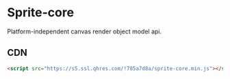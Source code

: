 # Sprite-core

Platform-independent canvas render object model api.

## CDN

```html
<script src="https://s5.ssl.qhres.com/!785a7d8a/sprite-core.min.js"></script>
```
